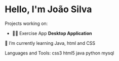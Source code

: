 # Hello, I'm João Silva

Projects working on:
- 💪🏽 Exercise App **Desktop Application** 


🚀 I’m currently learning Java, html and CSS

Languages and Tools:
css3 html5 java python mysql
